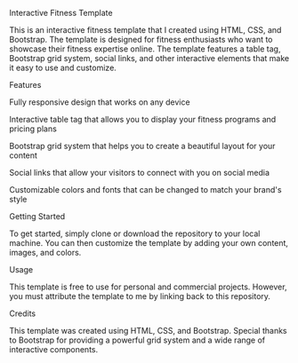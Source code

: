 Interactive Fitness Template

This is an interactive fitness template that I created using HTML, CSS, and Bootstrap. The template is designed for fitness enthusiasts who want to showcase their fitness expertise online. The template features a table tag, Bootstrap grid system, social links, and other interactive elements that make it easy to use and customize.

Features

Fully responsive design that works on any device

Interactive table tag that allows you to display your fitness programs and pricing plans

Bootstrap grid system that helps you to create a beautiful layout for your content

Social links that allow your visitors to connect with you on social media

Customizable colors and fonts that can be changed to match your brand's style


Getting Started

To get started, simply clone or download the repository to your local machine. You can then customize the template by adding your own content, images, and colors.

Usage

This template is free to use for personal and commercial projects. However, you must attribute the template to me by linking back to this repository.

Credits

This template was created using HTML, CSS, and Bootstrap. Special thanks to Bootstrap for providing a powerful grid system and a wide range of interactive components.

